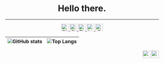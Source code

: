<h1 align="center">Hello there.</h1>

***

<div align="center">
	<a href="https://github.com/bannev1" target="_blank">
		<picture>
			<source media="(prefers-color-scheme: dark)" srcset="https://gist.githubusercontent.com/bannev1/e9dbf832735144ef8ac503e4efc9424f/raw/7f98e96a0ec4719711cf2e2a9763db4e220c2adb/githubLogoWhite.svg">
			<img height="24" width="24" alt="GitHub" src="https://gist.githubusercontent.com/bannev1/f36f32fe3562990b6eee8f06e3de8e9f/raw/b21bf01ce2062ddc02c3a1173ff8a76a75de48db/githubLogoBlack.svg">
		</picture>
	</a>
	<a href="https://stackoverflow.com/users/15690172/realhuman" target="_blank">
		<picture>
			<source media="(prefers-color-scheme: dark)" srcset="https://gist.githubusercontent.com/bannev1/ecbe52fd41da94a3a985788ffabf826d/raw/ba93e006e86a244908b26553166e73976680cdfd/stackoverflowLogoWhite.svg">
			<img height="24" width="24" alt="Stack Overflow" src="https://gist.githubusercontent.com/bannev1/f653c4a2349bbebbc2f51d6fc57a87ef/raw/dac6180914fb91259cc712a6d75dfdf2dcd9f0e8/stackoverflowLogoBlack.svg">
		</picture>
	</a>
	<a href="https://www.thingiverse.com/realhuman0/designs" target="_blank">
		<picture>
			<source media="(prefers-color-scheme: dark)" srcset="https://gist.githubusercontent.com/bannev1/28608457a98b6e7a29153b6b7646f191/raw/b12fca68f65a5d44b11db1bacf6b42e45066edee/thingiverseLogoWhite.svg">
			<img height="24" width="24" alt="Thingiverse" src="https://gist.githubusercontent.com/bannev1/950a4927f468353ab894b620e7c98e02/raw/156b5c0a68fee05e0371a9cc248967917be61064/thingiverseLogoBlack.svg">
		</picture>
	</a>
	<a href="https://letterboxd.com/beansapien/" target="_blank">
		<picture>
			<source media="(prefers-color-scheme: dark)" srcset="https://gist.githubusercontent.com/bannev1/e192fe703a594d9a8c78547348c3e1f7/raw/0aea7e9baaaeb6f8747ee1f65b8fd9fc781dce64/letterboxdLogoWhite.svg">
			<img height="24" width="24" alt="Letterboxd" src="https://gist.githubusercontent.com/bannev1/c2059d231f9409552022639e90b83d74/raw/fa7f8d9b68714f6eac3b5649942938395e2ba08c/letterboxdLogoBlack.svg">
		</picture>
	</a>
	<a href="mailto:valentinavbanner@gmail.com" target="_blank">
		<picture>
			<source media="(prefers-color-scheme: dark)" srcset="https://gist.githubusercontent.com/bannev1/14382b353a28d6e8c3600b81ca486483/raw/6da74acc250127b7dd01b8edfd6f25d847ad9730/emailLogoWhite.svg">
			<img height="24" width="24" alt="Email" src="https://gist.githubusercontent.com/bannev1/dc99719fe91331cdaae4e98678d05d55/raw/db9f1e23edd028fc65510eea2bda5021d34da640/emailLogoBlack.svg">
		</picture>
	</a>
</div>

| ![GitHub stats](https://github-readme-stats.vercel.app/api?username=bannev1&show_icons=true&theme=github_dark&show_icons=true&hide_border=true&include_all_commits=true&count_private=true&custom_title=GitHub%20Statistics%3A) | ![Top Langs](https://github-readme-stats.vercel.app/api/top-langs/?username=bannev1&layout=compact&theme=github_dark&langs_count=6&hide_border=true&custom_title=Most%20Used%20Languages%3A) | 
| --- | --- |

<a href="https://valentinabanner.com" align="right" target="_blank">
	<img src="https://gist.githubusercontent.com/bannev1/c49158b1b711a851bbed00077f443efc/raw/a14704976ce7b0dfe21f6b96595f2a7072d434e9/linkWhite.svg#gh-dark-mode-only" width="25" align="right">
	<img src="https://gist.githubusercontent.com/bannev1/bc0f2132ccbe757d3ab1c0d7f418fedc/raw/5807bfe11fa8d43af5c99641f4ff015448333b3b/linkBlack.svg#gh-light-mode-only" width="25" align="right">
</a>
